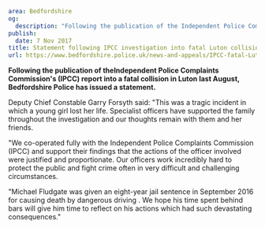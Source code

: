 ```yaml
area: Bedfordshire
og:
  description: "Following the publication of the Independent Police Complaints Commission\u2019s (IPCC) report into a fatal collision in Luton last August, Bedfordshire Police has issued a statement."
publish:
  date: 7 Nov 2017
title: Statement following IPCC investigation into fatal Luton collision
url: https://www.bedfordshire.police.uk/news-and-appeals/IPCC-fatal-Luton-collision
```

**Following the publication of theIndependent Police Complaints Commission's (IPCC) report into a fatal collision in Luton last August, Bedfordshire Police has issued a statement.**

Deputy Chief Constable Garry Forsyth said: "This was a tragic incident in which a young girl lost her life. Specialist officers have supported the family throughout the investigation and our thoughts remain with them and her friends.

"We co-operated fully with the Independent Police Complaints Commission (IPCC) and support their findings that the actions of the officer involved were justified and proportionate. Our officers work incredibly hard to protect the public and fight crime often in very difficult and challenging circumstances.

"Michael Fludgate was given an eight-year jail sentence in September 2016 for causing death by dangerous driving . We hope his time spent behind bars will give him time to reflect on his actions which had such devastating consequences."

